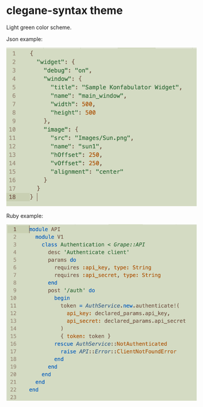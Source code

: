# clegane-syntax theme

Light green color scheme.

Json example:

![](https://github.com/IvanShamatov/clegane-syntax/blob/master/assets/json-example.png)

Ruby example:

![](https://github.com/IvanShamatov/clegane-syntax/blob/master/assets/ruby-example.png)
